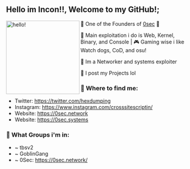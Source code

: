 ## Hello im Incon!!, Welcome to my GitHub!;
<p>
  <img width="200" alt="hello!" align="left" src="https://media.giphy.com/media/VUC9YdLSnKuJy/giphy.gif">
</p>

🚨 One of the Founders of [0sec](https://0sec.systems) 🚨

🔧 Main exploitation i do is Web, Kernel, Binary, and Console | 🎮 Gaming wise i like Watch dogs, CoD, and osu!

🔧 Im a Networker and systems exploiter

🔧 I post my Projects lol


### 💬 Where to find me:
- Twitter: https://twitter.com/hexdumping
- Instagram: https://www.instagram.com/crosssitescriptin/
- Website: https://0sec.network
- Website: https://0sec.systems



### 💬 What Groups i'm in:

- ~ tbsv2
- ~ GoblinGang
- ~ 0Sec: https://0sec.network/
